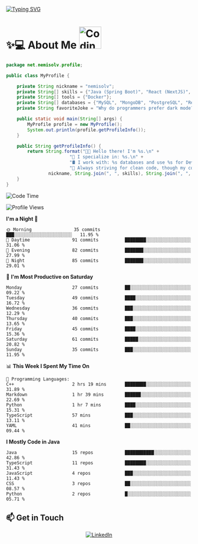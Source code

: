

[![Typing SVG](https://readme-typing-svg.demolab.com?font=Fira+Code&weight=500&pause=1000&center=true&vCenter=true&multiline=true&width=800&height=100&lines=Hi%2C+I'm+nemisolv%2C+a+Java+backend+dev+from+Vietnam.;My+brain+throws+'WordNotFoundException'+when+I+speak+English.+%F0%9F%A4%AF%F0%9F%93%9A)](https://git.io/typing-svg)

<p align="center">

# ✨💻 About Me  <img src="https://media.giphy.com/media/WUlplcMpOCEmTGBtBW/giphy.gif" width="60" alt="Coding gif">

</p>



``` java
package net.nemisolv.profile;

public class MyProfile {

    private String nickname = "nemisolv";
    private String[] skills = {"Java (Spring Boot)", "React (NextJS)", "Node.js (Express)"};
    private String[] tools = {"Docker"};
    private String[] databases = {"MySQL", "MongoDB", "PostgreSQL", "Redis"};
    private String favoriteJoke = "Why do programmers prefer dark mode?\n🌙 Because light attracts bugs!";

    public static void main(String[] args) {
        MyProfile profile = new MyProfile();
        System.out.println(profile.getProfileInfo());
    }

    public String getProfileInfo() {
        return String.format("👨‍💻 Hello there! I'm %s.\n" +
                        "🚀 I specialize in: %s.\n" +
                        "🛢️ I work with: %s databases and use %s for DevOps.\n" +
                        "🧹 Always striving for clean code, though my comments often sound like: // idk, fix later.\n",
                nickname, String.join(", ", skills), String.join(", ", databases), String.join(", ", tools));
    }
}


```




<!--START_SECTION:waka-->
![Code Time](http://img.shields.io/badge/Code%20Time-2%20hrs%2052%20mins-blue)

![Profile Views](http://img.shields.io/badge/Profile%20Views-153-blue)

**I'm a Night 🦉** 

```text
🌞 Morning                35 commits          ███░░░░░░░░░░░░░░░░░░░░░░   11.95 % 
🌆 Daytime                91 commits          ████████░░░░░░░░░░░░░░░░░   31.06 % 
🌃 Evening                82 commits          ███████░░░░░░░░░░░░░░░░░░   27.99 % 
🌙 Night                  85 commits          ███████░░░░░░░░░░░░░░░░░░   29.01 % 
```
📅 **I'm Most Productive on Saturday** 

```text
Monday                   27 commits          ██░░░░░░░░░░░░░░░░░░░░░░░   09.22 % 
Tuesday                  49 commits          ████░░░░░░░░░░░░░░░░░░░░░   16.72 % 
Wednesday                36 commits          ███░░░░░░░░░░░░░░░░░░░░░░   12.29 % 
Thursday                 40 commits          ███░░░░░░░░░░░░░░░░░░░░░░   13.65 % 
Friday                   45 commits          ████░░░░░░░░░░░░░░░░░░░░░   15.36 % 
Saturday                 61 commits          █████░░░░░░░░░░░░░░░░░░░░   20.82 % 
Sunday                   35 commits          ███░░░░░░░░░░░░░░░░░░░░░░   11.95 % 
```


📊 **This Week I Spent My Time On** 

```text
💬 Programming Languages: 
C++                      2 hrs 19 mins       ████████░░░░░░░░░░░░░░░░░   31.89 % 
Markdown                 1 hr 39 mins        ██████░░░░░░░░░░░░░░░░░░░   22.69 % 
Python                   1 hr 7 mins         ████░░░░░░░░░░░░░░░░░░░░░   15.31 % 
TypeScript               57 mins             ███░░░░░░░░░░░░░░░░░░░░░░   13.11 % 
YAML                     41 mins             ██░░░░░░░░░░░░░░░░░░░░░░░   09.44 % 
```

**I Mostly Code in Java** 

```text
Java                     15 repos            ███████████░░░░░░░░░░░░░░   42.86 % 
TypeScript               11 repos            ████████░░░░░░░░░░░░░░░░░   31.43 % 
JavaScript               4 repos             ███░░░░░░░░░░░░░░░░░░░░░░   11.43 % 
CSS                      3 repos             ██░░░░░░░░░░░░░░░░░░░░░░░   08.57 % 
Python                   2 repos             █░░░░░░░░░░░░░░░░░░░░░░░░   05.71 % 
```




<!--END_SECTION:waka-->



## 📫 Get in Touch

<div align="center">

[![LinkedIn](https://img.shields.io/badge/LinkedIn-0077B5?style=for-the-badge&logo=linkedin&logoColor=white)](https://www.linkedin.com/in/vu-nam-510688319)
<!-- [![Twitter](https://img.shields.io/badge/Twitter-1DA1F2?style=for-the-badge&logo=twitter&logoColor=white)](https://twitter.com/yourusername)
[![Email](https://img.shields.io/badge/Email-D14836?style=for-the-badge&logo=gmail&logoColor=white)](mailto:your.email@example.com) -->

</div>


